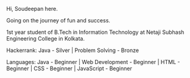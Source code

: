 Hi, Soudeepan here.

Going on the journey of fun and success.

1st year student of B.Tech in Information Technology at Netaji Subhash Engineering College in Kolkata.

Hackerrank:
Java - Silver |
Problem Solving - Bronze

Languages:
Java - Beginner |
Web Development - Beginner |
HTML - Beginner |
CSS - Beginner |
JavaScript - Beginner

